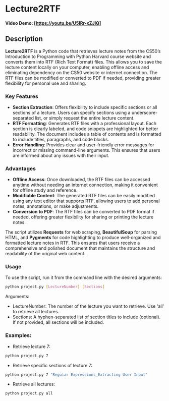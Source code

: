 # Lecture2RTF

#### Video Demo: [https://youtu.be/U5IRr-xZJIQ]

## Description

**Lecture2RTF** is a Python code that retrieves lecture notes from the CS50’s Introduction to Programming with Python Harvard course website and converts them into RTF (Rich Text Format) files. This allows you to save the lecture content locally on your computer, enabling offline access and eliminating dependency on the CS50 website or internet connection. The RTF files can be modified or converted to PDF if needed, providing greater flexibility for personal use and sharing.

### Key Features

- **Section Extraction**: Offers flexibility to include specific sections or all sections of a lecture. Users can specify sections using a underscore-separated list, or simply request the entire lecture content.
- **RTF Formatting**: Generates RTF files with a professional layout. Each section is clearly labeled, and code snippets are highlighted for better readability. The document includes a table of contents and is formatted to include titles, paragraphs, and code blocks.
- **Error Handling**: Provides clear and user-friendly error messages for incorrect or missing command-line arguments. This ensures that users are informed about any issues with their input.

### Advantages

- **Offline Access**: Once downloaded, the RTF files can be accessed anytime without needing an internet connection, making it convenient for offline study and reference.
- **Modifiable Content**: The generated RTF files can be easily modified using any text editor that supports RTF, allowing users to add personal notes, annotations, or make adjustments.
- **Conversion to PDF**: The RTF files can be converted to PDF format if needed, offering greater flexibility for sharing or printing the lecture notes.

The script utilizes **Requests** for web scraping, **BeautifulSoup** for parsing HTML, and **Pygments** for code highlighting to produce well-organized and formatted lecture notes in RTF. This ensures that users receive a comprehensive and polished document that maintains the structure and readability of the original web content.

### Usage

To use the script, run it from the command line with the desired arguments:

```bash
python project.py [LectureNumber] [Sections]
```
Arguments:
- LectureNumber: The number of the lecture you want to retrieve. Use 'all' to retrieve all lectures.
- Sections: A hyphen-separated list of section titles to include (optional). If not provided, all sections will be included.

### Examples:
- Retrieve lecture 7:
```bash
python project.py 7
```
- Retrieve specific sections of lecture 7:
```bash
python project.py 7 "Regular Expressions_Extracting User Input"
```
- Retrieve all lectures:
```bash
python project.py all
```
